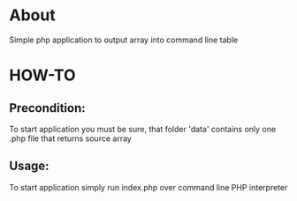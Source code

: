 # About
Simple php application to output array into command line table

# HOW-TO
## Precondition:
To start application you must be sure, that folder 'data' contains only one .php file that returns source array
## Usage:
To start application simply run index.php over command line PHP interpreter
